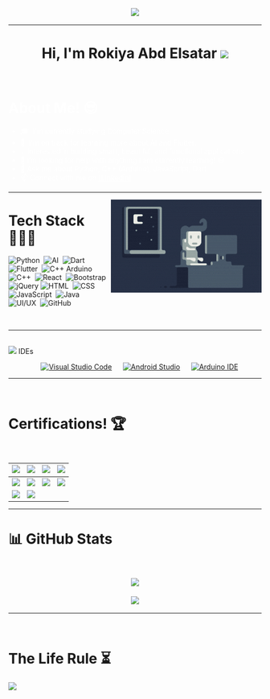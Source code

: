 <p align="center">
  <img src="https://i.pinimg.com/736x/3b/a1/b9/3ba1b959b3c387a095a37f3bf4d2d476.jpg" height="230"/>
</p>
<hr>
<h1 align="center">Hi, I'm Rokiya Abd Elsatar <img src="https://media.giphy.com/media/hvRJCLFzcasrR4ia7z/giphy.gif" width="35"></h1>
<Br>
<h1 style="color:white">About Me! 😎</h1>
<ul >
<li style="color:white">🎓 &nbsp;I'm currently studying Computer Science.</li>
<li style="color:white">🌱 &nbsp;I'm on track for learning more about AI and Flutter.</li>
<li style="color:white">💡 Interested in building smart, beautiful, and functional applications</li>
<li style="color:white">🤔 I’m looking for help with anything I am currently learning! 😅</li>
<li style="color:white"> 💬 Ask me about Python, C++ (Arduino), JavaScript, Dart </li>
<li style="color:white !important">
📫 Connect with me on
<a href="https://linkedin.com/in/rokiya-abdelsatar" style="color:white" target="_blank">[Linkedin]</a>
</li>
</ul>

<hr>

<img alt="Night Coding" src="https://raw.githubusercontent.com/AVS1508/AVS1508/master/assets/Night-Coding.gif" align="right"/>
<h1>Tech Stack 👩🏻‍💻</h1>

![Python](https://img.shields.io/badge/-Python-05122A?style=flat&logo=python)&nbsp;
![AI](https://img.shields.io/badge/-AI-05122A?style=flat&logo=AI)&nbsp;
![Dart](https://img.shields.io/badge/-Dart-05122A?style=flat&logo=Dart)&nbsp;
![Flutter](https://img.shields.io/badge/-Flutter-05122A?style=flat&logo=Flutter)&nbsp;
![C++ Arduino](https://img.shields.io/badge/-Arduino-05122A?style=flat&logo=C%2B%2B&logoColor=00599C)&nbsp;
![C++](https://img.shields.io/badge/-C++-05122A?style=flat&logo=C%2B%2B&logoColor=00599C)&nbsp;
![React](https://img.shields.io/badge/-React-05122A?style=flat&logo=react)&nbsp;
![Bootstrap](https://img.shields.io/badge/-Bootstrap-05122A?style=flat&logo=bootstrap&logoColor=563D7C)&nbsp;
![jQuery](https://img.shields.io/badge/-jQuery-05122A?style=flat&logo=jQuery&logoColor=563D7C)
![HTML](https://img.shields.io/badge/-HTML-05122A?style=flat&logo=HTML5)&nbsp;
![CSS](https://img.shields.io/badge/-CSS-05122A?style=flat&logo=CSS3&logoColor=1572B6)&nbsp;
![JavaScript](https://img.shields.io/badge/-JavaScript-05122A?style=flat&logo=javascript)&nbsp;
![Java](https://img.shields.io/badge/-Java-05122A?style=flat&logo=Java&logoColor=FFA518)&nbsp;
![UI/UX](https://img.shields.io/badge/-UI/UX-05122A?style=flat&logo=UI/UX&logoColor=FFA518)&nbsp;
![GitHub](https://img.shields.io/badge/-GitHub-05122A?style=flat&logo=github)&nbsp;

<Br>

<hr>
<Br>
 <picture> <img src = "https://github.com/7oSkaaa/7oSkaaa/blob/main/Images/IDEs.gif?raw=true" width = 50px>  </picture> IDEs
 
<p align="center">
  &emsp;
    <a href="#"><img alt="Visual Studio Code" src="https://img.shields.io/badge/Visual%20Studio%20Code-0078d7.svg?style=plastic&logo=visual-studio-code&logoColor=white"></a> 
  &emsp;
    <a href="#"><img alt="Android Studio" src="https://img.shields.io/badge/Android%20Studio%20-0078d7.svg?style=plastic&logo=Android-studio&logoColor=white"></a>
 &emsp;
    <a href="#"><img alt="Arduino IDE" src="https://img.shields.io/badge/Arduino%20IDE%20-0078d7.svg?style=plastic&logo=Arduino-IDE&logoColor=white"></a>

<hr>
<Br>

<h1>Certifications! 🏆</h1>
<br>

| [![](https://img.shields.io/badge/Artificial%20Intelligence-red?style=for-the-badge)](https://drive.google.com/file/d/1b-IKChbw9CaXhnR5D1D2yAkYSdo4i3_M/view?usp=drive_link) | [![](https://img.shields.io/badge/English%20DEPI-blue?style=for-the-badge)](https://drive.google.com/file/d/1CWFYNBARIH500m30ictMlIRkJKTyW5H4/view?usp=drive_link)    | [![](https://img.shields.io/badge/FrontEnd%20-green?style=for-the-badge)](https://drive.google.com/file/d/1Sgx7oMwqEXLFZLt2c69H2OKuYrsLHZaO/view?usp=drive_link)        | [![](https://img.shields.io/badge/Huawei%20AI-orange?style=for-the-badge)](https://drive.google.com/file/d/1bcQmI9XT_SeQYP1f1CwIo6xz6uGEJY_0/view?usp=drive_link) |
| ---------------------------------------------------------------------------------------------------------------------------------------------------------------------------- | --------------------------------------------------------------------------------------------------------------------------------------------------------------------- | ----------------------------------------------------------------------------------------------------------------------------------------------------------------------- | ----------------------------------------------------------------------------------------------------------------------------------------------------------------- |
| [![](https://img.shields.io/badge/Huawei%20Talent-yellow?style=for-the-badge)](https://drive.google.com/file/d/1bgsIqfXeqETvwFD726vyOSHE_kD479j6/view?usp=drive_link)        | [![](https://img.shields.io/badge/Python%20basics-purple?style=for-the-badge)](https://drive.google.com/file/d/1TXZ5bngO3drdRjfEDBMVJhmRdVzYD3dW/view?usp=drive_link) | [![](https://img.shields.io/badge/Robotics%20bootcamp-pink?style=for-the-badge)](https://drive.google.com/file/d/15rE5eoWxhh6Qoe9RDqyqKwoaLWzESEg5/view?usp=drive_link) | [![](https://img.shields.io/badge/UI/%20UX-teal?style=for-the-badge)](https://drive.google.com/file/d/1a1qipnyuh-KVB7_F4e21bWzgedf2oAVR/view?usp=drive_link)      |
| [![](https://img.shields.io/badge/Web%20Development-gray?style=for-the-badge)](https://drive.google.com/file/d/11OIrbFghJzimVAD7vyccUSgPgPDFgHc-/view?usp=drive_link)        | [![](https://img.shields.io/badge/GDSC%20Hackathon-black?style=for-the-badge)](https://drive.google.com/file/d/11ZNvXxxnooaa1SkQELR6hhQYjvH-NXFd/view?usp=drive_link) |                                                                                                                                                                         |                                                                                                                                                                   |

<hr>

<h1> 📊 GitHub Stats </h1>
  <Br>

<p align="center">
  <img src="https://github-readme-stats.vercel.app/api?username=RokiyaAbdElsatar&show_icons=true&theme=tokyonight" />
  <Br>
  <Br>

  <img src="https://github-readme-streak-stats.herokuapp.com/?user=RokiyaAbdElsatar&theme=tokyonight" />
</p>

<hr>
<Br>
<h1>The Life Rule ⏳</h1>

<img src="https://i.pinimg.com/736x/15/34/88/153488ba983467042f02a0e7d530e2a0.jpg"/>
